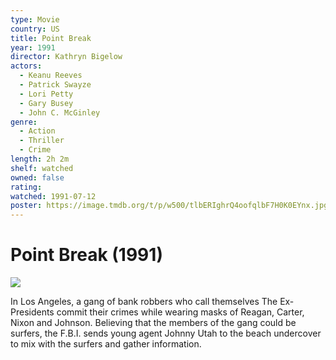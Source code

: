 ```yaml
---
type: Movie
country: US
title: Point Break
year: 1991
director: Kathryn Bigelow
actors:
  - Keanu Reeves
  - Patrick Swayze
  - Lori Petty
  - Gary Busey
  - John C. McGinley
genre:
  - Action
  - Thriller
  - Crime
length: 2h 2m
shelf: watched
owned: false
rating:
watched: 1991-07-12
poster: https://image.tmdb.org/t/p/w500/tlbERIghrQ4oofqlbF7H0K0EYnx.jpg
---
```


# Point Break (1991)

![](https://image.tmdb.org/t/p/w500/tlbERIghrQ4oofqlbF7H0K0EYnx.jpg)

In Los Angeles, a gang of bank robbers who call themselves The Ex-Presidents commit their crimes while wearing masks of Reagan, Carter, Nixon and Johnson. Believing that the members of the gang could be surfers, the F.B.I. sends young agent Johnny Utah to the beach undercover to mix with the surfers and gather information.